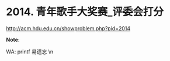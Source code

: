 # 2014. 青年歌手大奖赛_评委会打分

http://acm.hdu.edu.cn/showproblem.php?pid=2014

**Note**:

WA: printf 易遗忘 \n
